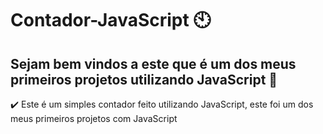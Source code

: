# Contador-JavaScript :clock10:

## Sejam bem vindos a este que é um dos meus primeiros projetos utilizando JavaScript :wave:

:heavy_check_mark: Este é um simples contador feito utilizando JavaScript, este foi um dos meus primeiros projetos com JavaScript

